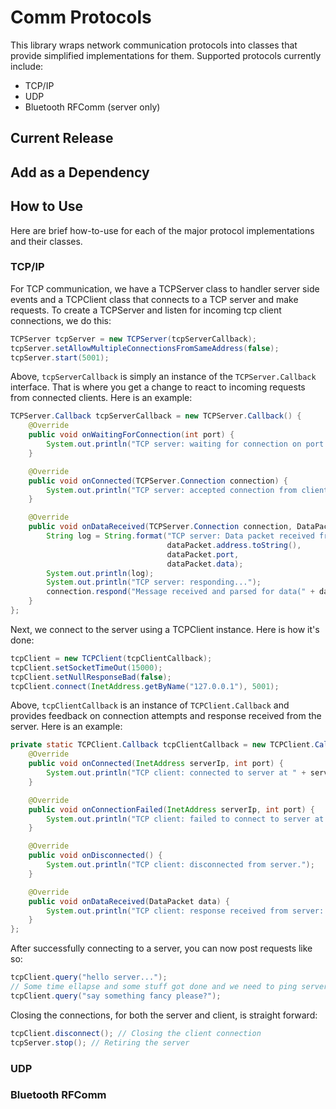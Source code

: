 # Comm Protocols
This library wraps network communication protocols into classes that provide simplified implementations for them.
Supported protocols currently include:
- TCP/IP
- UDP
- Bluetooth RFComm (server only)

## Current Release

## Add as a Dependency

## How to Use
Here are brief how-to-use for each of the major protocol implementations and their classes.

### TCP/IP
For TCP communication, we have a TCPServer class to handler server side events and a TCPClient class that connects to a TCP server and make requests.
To create a TCPServer and listen for incoming tcp client connections, we do this:
```java
TCPServer tcpServer = new TCPServer(tcpServerCallback);
tcpServer.setAllowMultipleConnectionsFromSameAddress(false);
tcpServer.start(5001);
```
Above, `tcpServerCallback` is simply an instance of the `TCPServer.Callback` interface. That is where you get a change to react to incoming requests from connected clients. Here is an example:
```java
TCPServer.Callback tcpServerCallback = new TCPServer.Callback() {
    @Override
    public void onWaitingForConnection(int port) {
        System.out.println("TCP server: waiting for connection on port " + port);
    }

    @Override
    public void onConnected(TCPServer.Connection connection) {
        System.out.println("TCP server: accepted connection from client at " + connection.getRemoteHostAddress().toString());
    }

    @Override
    public void onDataReceived(TCPServer.Connection connection, DataPacket dataPacket) {
        String log = String.format("TCP server: Data packet received from %s:%d. data = %s",
                                   dataPacket.address.toString(),
                                   dataPacket.port,
                                   dataPacket.data);
        System.out.println(log);
        System.out.println("TCP server: responding...");
        connection.respond("Message received and parsed for data(" + dataPacket.data + ")");
    }
};
```

Next, we connect to the server using a TCPClient instance. Here is how it's done:
```java
tcpClient = new TCPClient(tcpClientCallback);
tcpClient.setSocketTimeOut(15000);
tcpClient.setNullResponseBad(false);
tcpClient.connect(InetAddress.getByName("127.0.0.1"), 5001);
```
Above, `tcpClientCallback` is an instance of `TCPClient.Callback` and provides feedback on connection attempts and response received from the server. Here is an example:
```java
private static TCPClient.Callback tcpClientCallback = new TCPClient.Callback() {
    @Override
    public void onConnected(InetAddress serverIp, int port) {
        System.out.println("TCP client: connected to server at " + serverIp.toString() + ":" + port);
    }

    @Override
    public void onConnectionFailed(InetAddress serverIp, int port) {
        System.out.println("TCP client: failed to connect to server at " + serverIp.toString() + ":" + port);
    }

    @Override
    public void onDisconnected() {
        System.out.println("TCP client: disconnected from server.");
    }

    @Override
    public void onDataReceived(DataPacket data) {
        System.out.println("TCP client: response received from server: " + data.data);
    }
};
```
After successfully connecting to a server, you can now post requests like so:
```java
tcpClient.query("hello server...");
// Some time ellapse and some stuff got done and we need to ping server again...
tcpClient.query("say something fancy please?");
```

Closing the connections, for both the server and client, is straight forward:

```java
tcpClient.disconnect(); // Closing the client connection
tcpServer.stop(); // Retiring the server
```

### UDP

### Bluetooth RFComm

